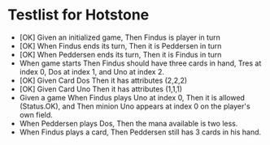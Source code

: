 Testlist for Hotstone
====

* [OK] Given an initialized game, Then Findus is player in turn 
* [OK] When Findus ends its turn, Then it is Peddersen in turn 
* [OK] When Peddersen ends its turn, Then it is Findus in turn
* When game starts Then Findus should have three cards in hand, Tres at index 0, Dos at index 1, and Uno at index 2. 
* [OK] Given Card Dos Then it has attributes (2,2,2)
* [OK] Given Card Uno Then it has attributes (1,1,1)
* Given a game When Findus plays Uno at index 0, Then it is allowed (Status.OK), and Then minion Uno appears at index 0 on the player's own field. 
* When Peddersen plays Dos, Then the mana available is two less. 
* When Findus plays a card, Then Peddersen still has 3 cards in his hand.
